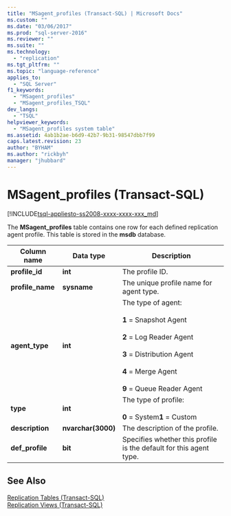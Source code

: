 ```yaml
---
title: "MSagent_profiles (Transact-SQL) | Microsoft Docs"
ms.custom: ""
ms.date: "03/06/2017"
ms.prod: "sql-server-2016"
ms.reviewer: ""
ms.suite: ""
ms.technology: 
  - "replication"
ms.tgt_pltfrm: ""
ms.topic: "language-reference"
applies_to: 
  - "SQL Server"
f1_keywords: 
  - "MSagent_profiles"
  - "MSagent_profiles_TSQL"
dev_langs: 
  - "TSQL"
helpviewer_keywords: 
  - "MSagent_profiles system table"
ms.assetid: 4ab1b2ae-b6d9-42b7-9b31-98547dbb7f99
caps.latest.revision: 23
author: "BYHAM"
ms.author: "rickbyh"
manager: "jhubbard"
---
```

# MSagent_profiles (Transact-SQL)
[!INCLUDE[tsql-appliesto-ss2008-xxxx-xxxx-xxx_md](../../includes/tsql-appliesto-ss2008-xxxx-xxxx-xxx-md.md)]

  The **MSagent_profiles** table contains one row for each defined replication agent profile. This table is stored in the **msdb** database.  
  
|Column name|Data type|Description|  
|-----------------|---------------|-----------------|  
|**profile_id**|**int**|The profile ID.|  
|**profile_name**|**sysname**|The unique profile name for agent type.|  
|**agent_type**|**int**|The type of agent:<br /><br /> **1** = Snapshot Agent<br /><br /> **2** = Log Reader Agent<br /><br /> **3** = Distribution Agent<br /><br /> **4** = Merge Agent<br /><br /> **9** = Queue Reader Agent|  
|**type**|**int**|The type of profile:<br /><br /> **0** = System**1** = Custom|  
|**description**|**nvarchar(3000)**|The description of the profile.|  
|**def_profile**|**bit**|Specifies whether this profile is the default for this agent type.|  
  
## See Also  
 [Replication Tables &#40;Transact-SQL&#41;](../../relational-databases/system-tables/replication-tables-transact-sql.md)   
 [Replication Views &#40;Transact-SQL&#41;](../../relational-databases/system-views/replication-views-transact-sql.md)  
  
  